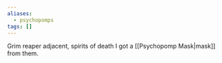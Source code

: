 ```yaml
---
aliases:
  - psychopomps
tags: []
---
```

Grim reaper adjacent, spirits of death
I got a [[Psychopomp Mask|mask]] from them.

